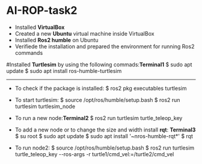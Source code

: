 # AI-ROP-task2
- Installed **VirtualBox** 
- Created a new **Ubuntu** virtual machine inside VirtualBox
- Installed **Ros2 humble** on Ubuntu 
- Verifiede the installation and prepared the environment for running Ros2 commands
  
#Installed **Turtlesim** by using the following commads:**Terminal1**
$ sudo apt update
$ sudo apt install ros-humble-turtlesim

---

- To check if the package is installed:
$ ros2 pkg executables turtlesim

- To start turtlesim:
$ source /opt/ros/humble/setup.bash
$ ros2 run turtlesim turtlesim_node

- To run a new node:**Terminal2**
$ ros2 run turtlesim turtle_teleop_key

- To add a new node or to change the size and width install **rqt**: **Terminal3**
$ su root
$ sudo apt update
$ sudo apt install '~nros-humble-rqt*'
$ rqt

- To run node2:
$ source /opt/ros/humble/setup.bash
$ ros2 run turtlesim turtle_teleop_key --ros-args -r turtle1/cmd_vel:=/turtle2/cmd_vel
